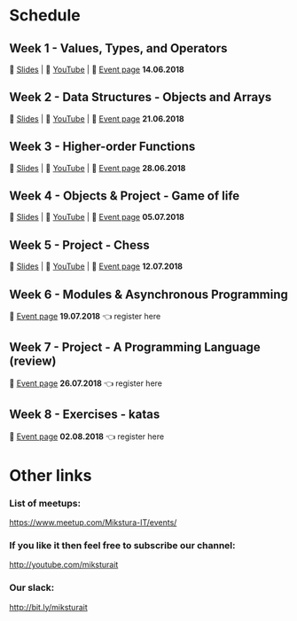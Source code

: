 # Schedule

## Week 1 - Values, Types, and Operators
:book: [Slides](https://slides.com/michalstaskiewicz-1/od-zera-do-javascript-developera-1#/) |
:movie_camera: [YouTube](https://www.youtube.com/watch?v=aXhsO5K3W-I) |
:office: [Event page](https://www.meetup.com/Mikstura-IT/events/nsnzspyxjbsb/) **14.06.2018**

## Week 2 - Data Structures - Objects and Arrays
:book: [Slides](https://slides.com/michalstaskiewicz-1/od-zera-do-javascript-developera-1-9#/) |
:movie_camera: [YouTube](https://www.youtube.com/watch?v=aXhsO5K3W-I) |
:office: [Event page](https://www.meetup.com/Mikstura-IT/events/nsnzspyxjbcc/) **21.06.2018**

## Week 3 - Higher-order Functions
:book: [Slides](https://slides.com/michalstaskiewicz-1/od-zera-do-javascript-developera-3#/) |
:movie_camera: [YouTube](https://www.youtube.com/watch?v=RLBoUKhW12I) |
:office: [Event page](https://www.meetup.com/Mikstura-IT/events/nsnzspyxjbcc/) **28.06.2018**

## Week 4 - Objects & Project - Game of life
:book: [Slides](https://slides.com/michalstaskiewicz-1/od-zera-do-javascript-developera-4#/) |
:movie_camera: [YouTube](https://www.youtube.com/watch?v=blku9Ad-7Q0) |
:office: [Event page](https://www.meetup.com/Mikstura-IT/events/nsnzspyxkbhb/) **05.07.2018**

## Week 5 - Project - Chess
:book: [Slides](https://slides.com/michalstaskiewicz-1/od-zera-do-javascript-developera-5#/) |
:movie_camera: [YouTube](https://www.youtube.com/watch?v=OVNZXZPvVFw) |
:office: [Event page](https://www.meetup.com/Mikstura-IT/events/nsnzspyxkbqb/) **12.07.2018**

## Week 6 - Modules & Asynchronous Programming
:office: [Event page](https://www.meetup.com/Mikstura-IT/events/nsnzspyxkbzb/) **19.07.2018** :point_left: register here

## Week 7 - Project - A Programming Language (review)
:office: [Event page](https://www.meetup.com/Mikstura-IT/events/nsnzspyxkbjc/) **26.07.2018** :point_left: register here

## Week 8 - Exercises - katas
:office: [Event page](https://www.meetup.com/Mikstura-IT/events/nsnzspyxlbdb/) **02.08.2018** :point_left: register here

# Other links

### List of meetups: 
https://www.meetup.com/Mikstura-IT/events/

### If you like it then feel free to subscribe our channel:
http://youtube.com/miksturait

### Our slack:
http://bit.ly/miksturait
